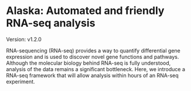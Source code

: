 # Alaska: Automated and friendly RNA-seq analysis
Version: v1.2.0

RNA-sequencing (RNA-seq) provides a way to quantify differential gene expression and is used to discover novel gene functions and pathways. Although the molecular biology behind RNA-seq is fully understood, analysis of the data remains a significant bottleneck. Here, we introduce a RNA-seq framework that will allow analysis within hours of an RNA-seq experiment.
